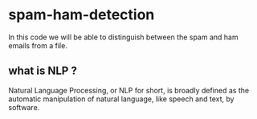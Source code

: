 # spam-ham-detection
In this code we will be able to distinguish between the spam and ham emails from a file.

## what is NLP ?
Natural Language Processing, or NLP for short, is broadly defined as the automatic manipulation of natural language, like speech and text, by software.
